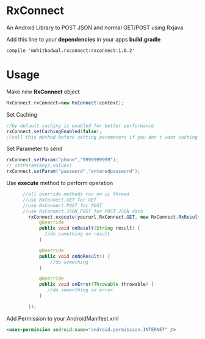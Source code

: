 # RxConnect
An Android Library to POST JSON and normal GET/POST using Rxjava.

Add this line to your <b>dependencies</b> in your apps <b>build.gradle</b>

<code>compile 'mohitbadwal.rxconnect:rxconnect:1.0.2'</code>

# Usage
Make new <b>RxConnect</b> object

```java  
RxConnect rxConnect=new RxConnect(context);
```
  Set Caching
```java
//by default caching is enabled for better performance
rxConnect.setCachingEnabled(false);
//call this method before setting parameters if you don't want caching
```
  Set Parameter to send

  ```java
rxConnect.setParam("phone","9999999999");
// setParam(keys,values)
rxConnect.setParam("password","enteredpassword");
  ```
  Use <b>execute</b> method to perform operation
```java
      //all override methods run on ui thread
      //use RxConnect.GET for GET
      //use RxConnect.POST for POST
      //use RxConnect.JSON_POST for POST JSON data
        rxConnect.execute(yoururl,RxConnect.GET, new RxConnect.RxResultHelper() {
            @Override
            public void onResult(String result) {
              //do something on result
            }

            @Override
            public void onNoResult() {
                //do something
            }

            @Override
            public void onError(Throwable throwable) {
               //do somenthing on error
            }

        });
```

Add Permission to your AndroidManifest.xml
```xml
<uses-permission android:name="android.permission.INTERNET" />
```
